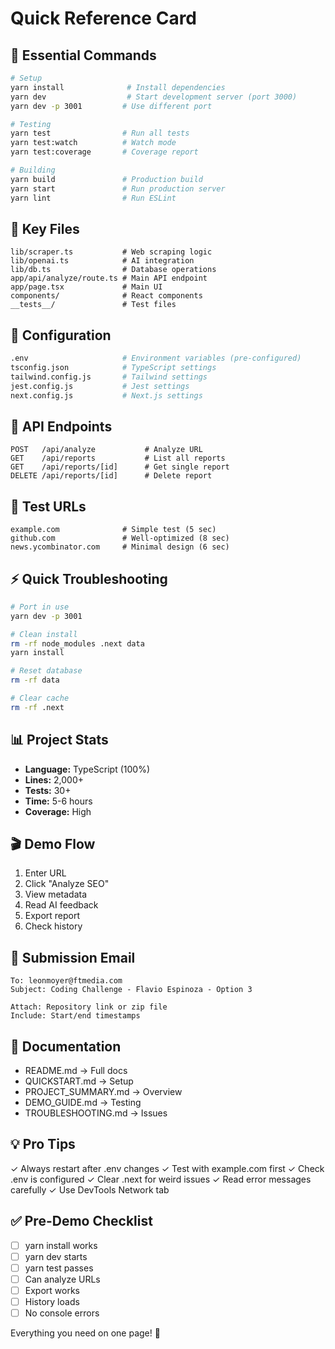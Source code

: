 # Quick Reference Card

## 🚀 Essential Commands

```bash
# Setup
yarn install              # Install dependencies
yarn dev                  # Start development server (port 3000)
yarn dev -p 3001         # Use different port

# Testing
yarn test                # Run all tests
yarn test:watch          # Watch mode
yarn test:coverage       # Coverage report

# Building
yarn build               # Production build
yarn start               # Run production server
yarn lint                # Run ESLint
```

## 📁 Key Files

```
lib/scraper.ts           # Web scraping logic
lib/openai.ts            # AI integration
lib/db.ts                # Database operations
app/api/analyze/route.ts # Main API endpoint
app/page.tsx             # Main UI
components/              # React components
__tests__/               # Test files
```

## 🔧 Configuration

```bash
.env                     # Environment variables (pre-configured)
tsconfig.json            # TypeScript settings
tailwind.config.js       # Tailwind settings
jest.config.js           # Jest settings
next.config.js           # Next.js settings
```

## 🎯 API Endpoints

```
POST   /api/analyze           # Analyze URL
GET    /api/reports           # List all reports
GET    /api/reports/[id]      # Get single report
DELETE /api/reports/[id]      # Delete report
```

## 🧪 Test URLs

```
example.com              # Simple test (5 sec)
github.com               # Well-optimized (8 sec)
news.ycombinator.com     # Minimal design (6 sec)
```

## ⚡ Quick Troubleshooting

```bash
# Port in use
yarn dev -p 3001

# Clean install
rm -rf node_modules .next data
yarn install

# Reset database
rm -rf data

# Clear cache
rm -rf .next
```

## 📊 Project Stats

- **Language:** TypeScript (100%)
- **Lines:** 2,000+
- **Tests:** 30+
- **Time:** 5-6 hours
- **Coverage:** High

## 🎬 Demo Flow

1. Enter URL
2. Click "Analyze SEO"
3. View metadata
4. Read AI feedback
5. Export report
6. Check history

## 📧 Submission Email

```
To: leonmoyer@ftmedia.com
Subject: Coding Challenge - Flavio Espinoza - Option 3

Attach: Repository link or zip file
Include: Start/end timestamps
```

## 🔗 Documentation

- README.md → Full docs
- QUICKSTART.md → Setup
- PROJECT_SUMMARY.md → Overview
- DEMO_GUIDE.md → Testing
- TROUBLESHOOTING.md → Issues

## 💡 Pro Tips

✓ Always restart after .env changes
✓ Test with example.com first
✓ Check .env is configured
✓ Clear .next for weird issues
✓ Read error messages carefully
✓ Use DevTools Network tab

## ✅ Pre-Demo Checklist

- [ ] yarn install works
- [ ] yarn dev starts
- [ ] yarn test passes
- [ ] Can analyze URLs
- [ ] Export works
- [ ] History loads
- [ ] No console errors

Everything you need on one page! 🚀
